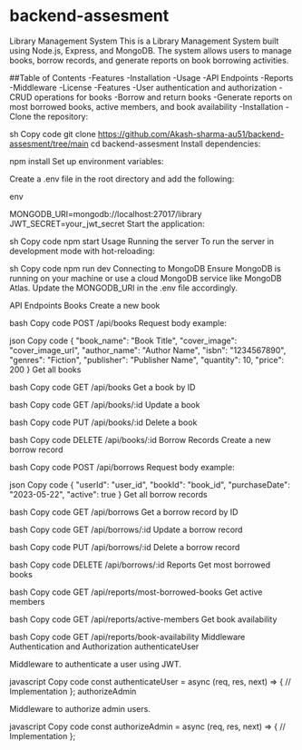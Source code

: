 # backend-assesment

Library Management System
This is a Library Management System built using Node.js, Express, and MongoDB. The system allows users to manage books, borrow records, and generate reports on book borrowing activities.

##Table of Contents
-Features
-Installation
-Usage
-API Endpoints
-Reports
-Middleware
-License
-Features
-User authentication and authorization
-CRUD operations for books
-Borrow and return books
-Generate reports on most borrowed books, active members, and book availability
-Installation
-Clone the repository:

sh
Copy code
git clone https://github.com/Akash-sharma-au51/backend-assesment/tree/main
cd backend-assesment
Install dependencies:

npm install
Set up environment variables:

Create a .env file in the root directory and add the following:

env

MONGODB_URI=mongodb://localhost:27017/library
JWT_SECRET=your_jwt_secret
Start the application:

sh
Copy code
npm start
Usage
Running the server
To run the server in development mode with hot-reloading:

sh
Copy code
npm run dev
Connecting to MongoDB
Ensure MongoDB is running on your machine or use a cloud MongoDB service like MongoDB Atlas. Update the MONGODB_URI in the .env file accordingly.

API Endpoints
Books
Create a new book

bash
Copy code
POST /api/books
Request body example:

json
Copy code
{
  "book_name": "Book Title",
  "cover_image": "cover_image_url",
  "author_name": "Author Name",
  "isbn": "1234567890",
  "genres": "Fiction",
  "publisher": "Publisher Name",
  "quantity": 10,
  "price": 200
}
Get all books

bash
Copy code
GET /api/books
Get a book by ID

bash
Copy code
GET /api/books/:id
Update a book

bash
Copy code
PUT /api/books/:id
Delete a book

bash
Copy code
DELETE /api/books/:id
Borrow Records
Create a new borrow record

bash
Copy code
POST /api/borrows
Request body example:

json
Copy code
{
  "userId": "user_id",
  "bookId": "book_id",
  "purchaseDate": "2023-05-22",
  "active": true
}
Get all borrow records

bash
Copy code
GET /api/borrows
Get a borrow record by ID

bash
Copy code
GET /api/borrows/:id
Update a borrow record

bash
Copy code
PUT /api/borrows/:id
Delete a borrow record

bash
Copy code
DELETE /api/borrows/:id
Reports
Get most borrowed books

bash
Copy code
GET /api/reports/most-borrowed-books
Get active members

bash
Copy code
GET /api/reports/active-members
Get book availability

bash
Copy code
GET /api/reports/book-availability
Middleware
Authentication and Authorization
authenticateUser

Middleware to authenticate a user using JWT.

javascript
Copy code
const authenticateUser = async (req, res, next) => {
    // Implementation
};
authorizeAdmin

Middleware to authorize admin users.

javascript
Copy code
const authorizeAdmin = async (req, res, next) => {
    // Implementation
};
